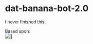 # dat-banana-bot-2.0
I never finished this.

Based upon:   
![🍌](https://cdn.mos.cms.futurecdn.net/42E9as7NaTaAi4A6JcuFwG-1200-80.jpg)
